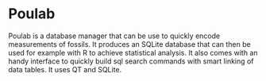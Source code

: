 # Poulab
Poulab is a database manager that can be use to quickly encode measurements of fossils. 
It produces an SQLite database that can then be used for example with R to achieve statistical analysis. 
It also comes with an handy interface to quickly build sql search commands with smart linking of data tables. 
It uses QT and SQLite.
